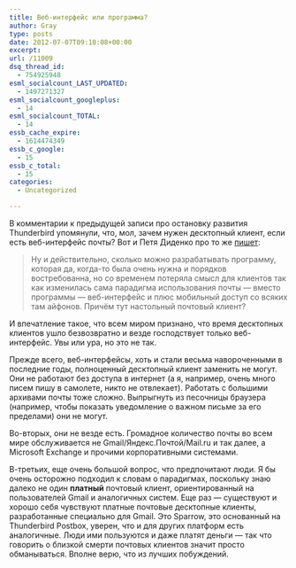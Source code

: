 ```yaml
---
title: Веб-интерфейс или программа?
author: Gray
type: posts
date: 2012-07-07T09:10:08+00:00
excerpt:
url: /11009
dsq_thread_id:
  - 754925948
esml_socialcount_LAST_UPDATED:
  - 1497271327
esml_socialcount_googleplus:
  - 14
esml_socialcount_TOTAL:
  - 14
essb_cache_expire:
  - 1614474349
essb_c_google:
  - 15
essb_c_total:
  - 15
categories:
  - Uncategorized

---
```








В комментарии к предыдущей записи про остановку развития Thunderbird упомянули, что, мол, зачем нужен десктопный клиент, если есть веб-интерфейс почты? Вот и Петя Диденко про то же [пишет][1]:

> Ну и действительно, сколько можно разрабатывать программу, которая да, когда-то была очень нужна и порядков востребованна, но со временем потеряла смысл для клиентов так как изменилась сама парадигма использования почты &#8212; вместо программы &#8212; веб-интерфейс и плюс мобильный доступ со всяких там айфонов. Причём тут настольный почтовый клиент?

И впечатление такое, что всем миром признано, что время десктопных клиентов ушло безвозвратно и везде господствует только веб-интерфейс. Увы или ура, но это не так.

Прежде всего, веб-интерфейсы, хоть и стали весьма навороченными в последние годы, полноценный десктопный клиент заменить не могут. Они не работают без доступа в интернет (а я, например, очень много писем пишу в самолете, никто не отвлекает). Работать с большими архивами почты тоже сложно. Выпрыгнуть из песочницы браузера (например, чтобы показать уведомление о важном письме за его пределами) они не могут. 

Во-вторых, они не везде есть. Громадное количество почты во всем мире обслуживается не Gmail/Яндекс.Почтой/Mail.ru и так далее, а Microsoft Exchange и прочими корпоративными системами. 

В-третьих, еще очень большой вопрос, что предпочитают люди. Я бы очень осторожно подходил к словам о парадигмах, поскольку знаю далеко не один **платный** почтовый клиент, ориентированный на пользователей Gmail и аналогичных систем. Еще раз — существуют и хорошо себя чувствуют платные почтовые десктопные клиенты, разработанные специально для Gmail. Это Sparrow, это основанный на Thunderbird Postbox, уверен, что и для других платформ есть аналогичные. Люди ими пользуются и даже платят деньги — так что говорить о близкой смерти почтовых клиентов значит просто обманываться. Вполне верю, что из лучших побуждений. 

 [1]: http://www.kip.ru/realtime/2012/07/thunderbird.html